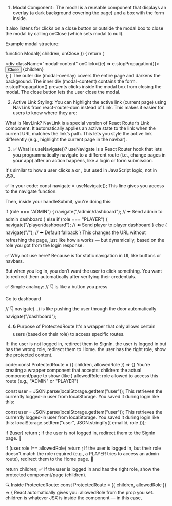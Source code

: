 1. Modal Component :
The modal is a reusable component that displays an overlay (a dark background covering the page) and a box with the form inside.

It also listens for clicks on a close button or outside the modal box to close the modal by calling onClose (which sets modal to null).

Example modal structure:

function Modal({ children, onClose }) {
  return (
    <div className="modal-overlay" onClick={onClose}>
      <div className="modal-content" onClick={(e) => e.stopPropagation()}>
        <button onClick={onClose}>Close</button>
        {children}
      </div>
    </div>
  );
}
The outer div (modal-overlay) covers the entire page and darkens the background.
The inner div (modal-content) contains the form.
e.stopPropagation() prevents clicks inside the modal box from closing the modal.
The close button lets the user close the modal.

2. Active Link Styling:
You can highlight the active link (current page) using NavLink from react-router-dom instead of Link. This makes it easier for users to know where they are:

What is NavLink?
NavLink is a special version of React Router’s Link component.
It automatically applies an active state to the link when the current URL matches the link’s path.
This lets you style the active link differently (e.g., highlight the current page in the navbar).

3. ✅ What is useNavigate()?
useNavigate is a React Router hook that lets you programmatically navigate to a different route (i.e., change pages in your app) after an action happens, like a login or form submission.

It's similar to how a user clicks a <Link> or <NavLink>, but used in JavaScript logic, not in JSX.

✅ In your code:
const navigate = useNavigate();
This line gives you access to the navigate function.

Then, inside your handleSubmit, you're doing this:

if (role === "ADMIN") {
  navigate("/admin/dashboard");   // ⬅️ Send admin to admin dashboard
} else if (role === "PLAYER") {
  navigate("/player/dashboard");  // ⬅️ Send player to player dashboard
} else {
  navigate("/");                  // ⬅️ Default fallback
}
This changes the URL without refreshing the page, just like how a <Link> works — but dynamically, based on the role you got from the login response.

✅ Why not use <Link> here?
Because <Link> is for static navigation in UI, like buttons or navbars.

But when you log in, you don’t want the user to click something. You want to redirect them automatically after verifying their credentials.

✅ Simple analogy:
// 👇 <Link> is like a button you press
<Link to="/dashboard">Go to dashboard</Link>

// 👇 navigate(...) is like pushing the user through the door automatically
navigate("/dashboard");

4. 🔒 Purpose of ProtectedRoute
It's a wrapper that only allows certain users (based on their role) to access specific routes.

If:
the user is not logged in, redirect them to SignIn.
the user is logged in but has the wrong role, redirect them to Home.
the user has the right role, show the protected content.

code:
const ProtectedRoute = ({ children, allowedRole }) => {}
You're creating a wrapper component that accepts:
children: the actual component/page to show (like <AdminDashboard />)
allowedRole: role allowed to access this route (e.g., "ADMIN" or "PLAYER")

const user = JSON.parse(localStorage.getItem("user"));
This retrieves the currently logged-in user from localStorage. You saved it during login like this:

const user = JSON.parse(localStorage.getItem("user"));
This retrieves the currently logged-in user from localStorage. You saved it during login like this:
localStorage.setItem("user", JSON.stringify({ emailId, role }));

if (!user) return <Navigate to="/signin" />;
If the user is not logged in, redirect them to the SignIn page. 🔑

if (user.role !== allowedRole) return <Navigate to="/" />;
If the user is logged in, but their role doesn't match the role required (e.g., a PLAYER tries to access an admin route), redirect them to the Home page. 🚫

return children;
✅ If the user is logged in and has the right role, show the protected component/page (children).

🔍 Inside ProtectedRoute:
const ProtectedRoute = ({ children, allowedRole }) => {
React automatically gives you:
allowedRole from the prop you set.
children is whatever JSX is inside the component — in this case, <AdminDashboard />
